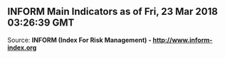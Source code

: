 ## INFORM Main Indicators as of Fri, 23 Mar 2018 03:26:39 GMT

Source: **INFORM (Index For Risk Management) - http://www.inform-index.org**
